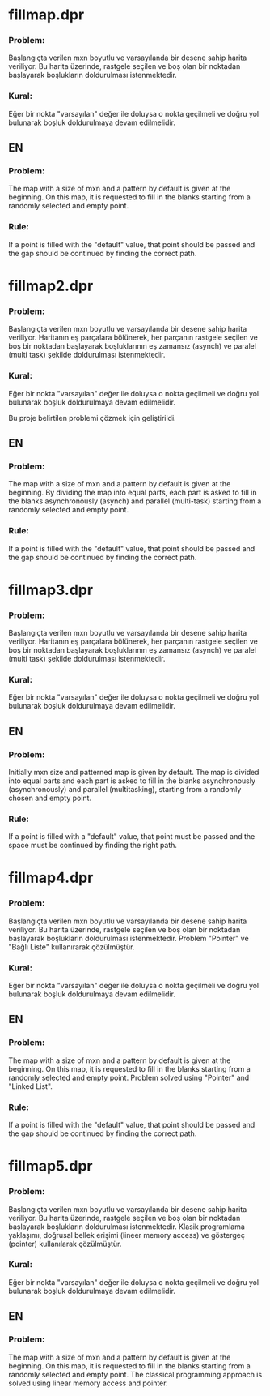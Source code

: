 # fillmap.dpr

### Problem:

Başlangıçta verilen mxn boyutlu ve varsayılanda bir desene sahip harita veriliyor. Bu harita üzerinde, rastgele seçilen ve boş olan bir noktadan başlayarak boşlukların doldurulması istenmektedir. 

### Kural:

Eğer bir nokta "varsayılan" değer ile doluysa o nokta geçilmeli ve doğru yol bulunarak boşluk doldurulmaya devam edilmelidir.

## EN

### Problem:

The map with a size of mxn and a pattern by default is given at the beginning. On this map, it is requested to fill in the blanks starting from a randomly selected and empty point.

### Rule:

If a point is filled with the "default" value, that point should be passed and the gap should be continued by finding the correct path.

# fillmap2.dpr

### Problem:

Başlangıçta verilen mxn boyutlu ve varsayılanda bir desene sahip harita veriliyor. Haritanın eş parçalara bölünerek, her parçanın rastgele seçilen ve boş bir noktadan başlayarak boşluklarının eş zamansız (asynch) ve paralel (multi task) şekilde doldurulması istenmektedir.

### Kural:

Eğer bir nokta "varsayılan" değer ile doluysa o nokta geçilmeli ve doğru yol bulunarak boşluk doldurulmaya devam edilmelidir.

Bu proje belirtilen problemi çözmek için geliştirildi.

## EN

### Problem:

The map with a size of mxn and a pattern by default is given at the beginning. By dividing the map into equal parts, each part is asked to fill in the blanks asynchronously (asynch) and parallel (multi-task) starting from a randomly selected and empty point.

### Rule: 

If a point is filled with the "default" value, that point should be passed and the gap should be continued by finding the correct path.

# fillmap3.dpr

### Problem: 

Başlangıçta verilen mxn boyutlu ve varsayılanda bir desene sahip harita veriliyor. Haritanın eş parçalara bölünerek, her parçanın rastgele seçilen ve boş bir noktadan başlayarak boşluklarının eş zamansız (asynch) ve paralel (multi task) şekilde doldurulması istenmektedir.

### Kural: 

Eğer bir nokta "varsayılan" değer ile doluysa o nokta geçilmeli ve doğru yol bulunarak boşluk doldurulmaya devam edilmelidir.

## EN

### Problem: 

Initially mxn size and patterned map is given by default. The map is divided into equal parts and each part is asked to fill in the blanks asynchronously (asynchronously) and parallel (multitasking), starting from a randomly chosen and empty point.

### Rule: 

If a point is filled with a "default" value, that point must be passed and the space must be continued by finding the right path.

# fillmap4.dpr

### Problem:

Başlangıçta verilen mxn boyutlu ve varsayılanda bir desene sahip harita veriliyor. Bu harita üzerinde, rastgele seçilen ve boş olan bir noktadan başlayarak boşlukların doldurulması istenmektedir. Problem "Pointer" ve "Bağlı Liste" kullanırarak çözülmüştür.

### Kural:

Eğer bir nokta "varsayılan" değer ile doluysa o nokta geçilmeli ve doğru yol bulunarak boşluk doldurulmaya devam edilmelidir.

## EN

### Problem:

The map with a size of mxn and a pattern by default is given at the beginning. On this map, it is requested to fill in the blanks starting from a randomly selected and empty point. Problem solved using "Pointer" and "Linked List".

### Rule:

If a point is filled with the "default" value, that point should be passed and the gap should be continued by finding the correct path.

# fillmap5.dpr

### Problem:

Başlangıçta verilen mxn boyutlu ve varsayılanda bir desene sahip harita veriliyor. Bu harita üzerinde, rastgele seçilen ve boş olan bir noktadan başlayarak boşlukların doldurulması istenmektedir.
Klasik programlama yaklaşımı, doğrusal bellek erişimi (lineer memory access) ve göstergeç (pointer) kullanılarak çözülmüştür.

### Kural:

Eğer bir nokta "varsayılan" değer ile doluysa o nokta geçilmeli ve doğru yol bulunarak boşluk doldurulmaya devam edilmelidir.

## EN

### Problem:

The map with a size of mxn and a pattern by default is given at the beginning. On this map, it is requested to fill in the blanks starting from a randomly selected and empty point.
The classical programming approach is solved using linear memory access and pointer.
